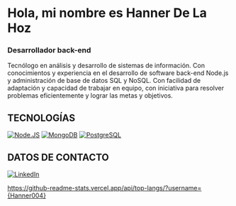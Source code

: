 # Hola, mi nombre es Hanner De La Hoz
### Desarrollador back-end

Tecnólogo en análisis y desarrollo de sistemas de información. Con conocimientos y experiencia en el desarrollo de software back-end Node.js y administración de base de datos SQL y NoSQL. Con facilidad de adaptación y capacidad de trabajar en equipo, con iniciativa para resolver problemas eficientemente y lograr las metas y objetivos.

## TECNOLOGÍAS
[![Node.JS](https://img.shields.io/badge/Node.JS-339933?style=for-the-badge&logo=node.js&logoColor=white&labelColor=101010)]()
[![MongoDB](https://img.shields.io/badge/MongoDB-4EA94B?style=for-the-badge&logo=mongodb&logoColor=white)]()
[![PostgreSQL](https://img.shields.io/badge/PostgreSQL-316192?style=for-the-badge&logo=postgresql&logoColor=white)]()

## DATOS DE CONTACTO
[![LinkedIn](https://img.shields.io/badge/LinkedIn-0077B5?style=for-the-badge&logo=linkedin&logoColor=white)](https://www.linkedin.com/in/hannerdlh)

https://github-readme-stats.vercel.app/api/top-langs/?username={Hanner004}
